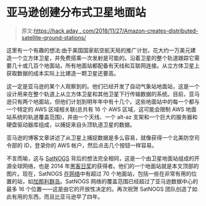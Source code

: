 # 亚马逊创建分布式卫星地面站

> 原文:[https://hack aday . com/2018/11/27/Amazon-creates-distributed-satellite-ground-stations/](https://hackaday.com/2018/11/27/amazon-creates-distributed-satellite-ground-stations/)

这里有一个有趣的想法:由于美国国家航空航天局的推广计划，花大约一万美元建造一个立方体卫星，并免费搭乘一次发射是可能的。沿着卫星的整个轨道跟踪它需要几十或几百个地面站，所有地面站都配备有天线和互联网连接。从立方体卫星上获取数据的成本实际上比建造一颗卫星还要高。

这一定是亚马逊的某个人观察到的。他们已经开发了自动气象站地面站，这是一个设计用来在整个轨道上从立方体卫星和其他卫星下行传输数据的系统。目前，亚马逊只有两个地面站，但他们计划到明年年中有十几个。这些地面站中的每一个都与一个特定的 AWS 区域相关联(总共有 16 个 AWS 区域，这可能会限制 AWS 地面站系统的轨道覆盖范围)，并由一个天线、一个 alt-az 支架和一个巨大的服务器和硬盘驱动器库组成，以捕捉来自头顶轨道卫星的数据。

亚马逊的博客文章讲述了从卫星上捕捉数据是多么容易，就像获得一个北美防空司令部的 ID，登录你的 AWS 帐户，然后点击几个按钮一样容易。

不言而喻，这与 [SatNOGS](https://satnogs.org/) 背后的想法完全相同，这是一个由卫星地面站组成的开源全球网络，也是 2014 年[黑客日奖](https://hackaday.com/2014/11/13/satnogs-wins-the-2014-hackaday-prize/)的获得者。他们的一个地面站就是本文顶部的图片。现在，SatNOGS [在网络](https://network.satnogs.org/stations/)中有超过 70 个地面站，包括一些在非常有用的位置的站，如[加那利群岛](https://network.satnogs.org/stations/351/)。SatNOGS 网络的覆盖范围已经超过了亚马逊数据中心的最多 16 个位置——这是由它的开放性决定的。再次祝贺 SatNOGS 团队创造了如此有用的东西，而且比亚马逊早了四年。